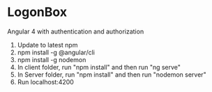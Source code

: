 # LogonBox
Angular 4 with authentication and authorization

1. Update to latest npm
2. npm install -g @angular/cli
3. npm install -g nodemon
4. In client folder, run "npm install" and then run "ng serve"
5. In Server folder, run "npm install" and then run "nodemon server"
6. Run localhost:4200
